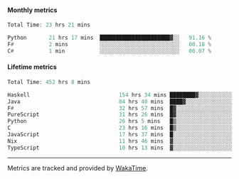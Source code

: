 #### Monthly metrics
<!--START_SECTION:wakamonthly-->

```asm
Total Time: 23 hrs 21 mins

Python       21 hrs 17 mins  ██████████████████████▓░░   91.16 %
F#           2 mins          ░░░░░░░░░░░░░░░░░░░░░░░░░   00.18 %
C#           1 min           ░░░░░░░░░░░░░░░░░░░░░░░░░   00.07 %
```

<!--END_SECTION:wakamonthly-->
#### Lifetime metrics
<!--START_SECTION:wakalifetime-->

```asm
Total Time: 452 hrs 8 mins

Haskell                            154 hrs 34 mins ████████▓░░░░░░░░░░░░░░░░   34.09 %
Java                               84 hrs 40 mins  ████▓░░░░░░░░░░░░░░░░░░░░   18.68 %
F#                                 32 hrs 57 mins  █▓░░░░░░░░░░░░░░░░░░░░░░░   07.27 %
PureScript                         31 hrs 26 mins  █▓░░░░░░░░░░░░░░░░░░░░░░░   06.93 %
Python                             26 hrs 5 mins   █▒░░░░░░░░░░░░░░░░░░░░░░░   05.75 %
C                                  23 hrs 16 mins  █▒░░░░░░░░░░░░░░░░░░░░░░░   05.13 %
JavaScript                         17 hrs 37 mins  █░░░░░░░░░░░░░░░░░░░░░░░░   03.89 %
Nix                                11 hrs 46 mins  ▓░░░░░░░░░░░░░░░░░░░░░░░░   02.60 %
TypeScript                         10 hrs 13 mins  ▓░░░░░░░░░░░░░░░░░░░░░░░░   02.25 %
```

<!--END_SECTION:wakalifetime-->

---

Metrics are tracked and provided by [WakaTime](https://github.com/athul/waka-readme).
